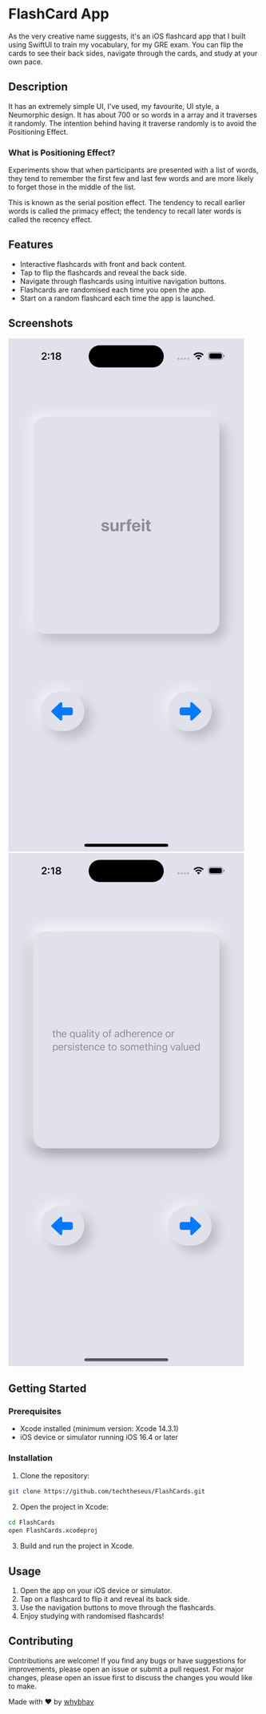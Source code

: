 # FlashCard App
As the very creative name suggests, it's an iOS flashcard app that I built using SwiftUI to train my vocabulary, for my GRE exam. You can flip the cards to see their back sides, navigate through the cards, and study at your own pace.

## Description
It has an extremely simple UI, I've used, my favourite, UI style, a Neumorphic design. It has about 700 or so words in a array and it traverses it randomly. The intention behind having it traverse randomly is to avoid the Positioning Effect.

### What is Positioning Effect?
Experiments show that when participants are presented with a list of words, they tend to remember the first few and last few words and are more likely to forget those in the middle of the list.

This is known as the serial position effect. The tendency to recall earlier words is called the primacy effect; the tendency to recall later words is called the recency effect.

## Features
- Interactive flashcards with front and back content. 
- Tap to flip the flashcards and reveal the back side. 
- Navigate through flashcards using intuitive navigation buttons. 
- Flashcards are randomised each time you open the app. 
- Start on a random flashcard each time the app is launched.

## Screenshots
![Screenshot 1](screenshots/screenshot1.png) 
![Screenshot 2](screenshots/screenshot2.png)

## Getting Started

### Prerequisites
- Xcode installed (minimum version: Xcode 14.3.1) 
- iOS device or simulator running iOS 16.4 or later

### Installation 
1. Clone the repository: 
```bash
git clone https://github.com/techtheseus/FlashCards.git
```
2. Open the project in Xcode:
```bash
cd FlashCards
open FlashCards.xcodeproj
```
3. Build and run the project in Xcode.

## Usage
1. Open the app on your iOS device or simulator.
2. Tap on a flashcard to flip it and reveal its back side.
3. Use the navigation buttons to move through the flashcards.
4. Enjoy studying with randomised flashcards!

## Contributing
Contributions are welcome! If you find any bugs or have suggestions for improvements, please open an issue or submit a pull request. For major changes, please open an issue first to discuss the changes you would like to make.

Made with ❤️ by [whybhav](https://github.com/techtheseus)